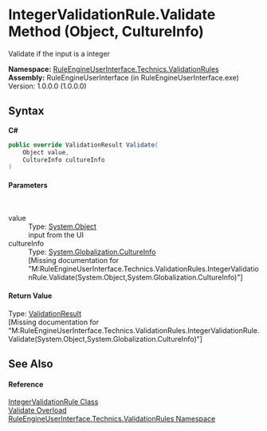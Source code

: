 # IntegerValidationRule.Validate Method (Object, CultureInfo)
 

Validate if the input is a integer

**Namespace:**&nbsp;<a href="a2315008-ec39-5ab5-beb1-cf8165e51d19">RuleEngineUserInterface.Technics.ValidationRules</a><br />**Assembly:**&nbsp;RuleEngineUserInterface (in RuleEngineUserInterface.exe) Version: 1.0.0.0 (1.0.0.0)

## Syntax

**C#**<br />
``` C#
public override ValidationResult Validate(
	Object value,
	CultureInfo cultureInfo
)
```


#### Parameters
&nbsp;<dl><dt>value</dt><dd>Type: <a href="http://msdn2.microsoft.com/en-us/library/e5kfa45b" target="_blank">System.Object</a><br />input from the UI</dd><dt>cultureInfo</dt><dd>Type: <a href="http://msdn2.microsoft.com/en-us/library/kx54z3k7" target="_blank">System.Globalization.CultureInfo</a><br />\[Missing <param name="cultureInfo"/> documentation for "M:RuleEngineUserInterface.Technics.ValidationRules.IntegerValidationRule.Validate(System.Object,System.Globalization.CultureInfo)"\]</dd></dl>

#### Return Value
Type: <a href="http://msdn2.microsoft.com/en-us/library/ms617867" target="_blank">ValidationResult</a><br />\[Missing <returns> documentation for "M:RuleEngineUserInterface.Technics.ValidationRules.IntegerValidationRule.Validate(System.Object,System.Globalization.CultureInfo)"\]

## See Also


#### Reference
<a href="3643db60-23f8-bcb2-08ed-cfe85c6aff20">IntegerValidationRule Class</a><br /><a href="4ffc94cb-953b-378c-52c0-406b94edee06">Validate Overload</a><br /><a href="a2315008-ec39-5ab5-beb1-cf8165e51d19">RuleEngineUserInterface.Technics.ValidationRules Namespace</a><br />